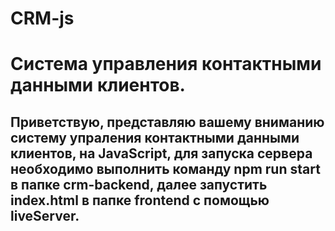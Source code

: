 # CRM-js
# Система управления контактными данными клиентов.
## Приветствую, представляю вашему вниманию систему упраления контактными данными клиентов, на JavaScript, для запуска сервера необходимо выполнить команду npm run start в папке crm-backend, далее запустить index.html в папке frontend с помощью liveServer.
